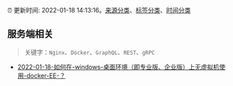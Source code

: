 :alarm_clock: 更新时间: 2022-01-18 14:13:16。[来源分类](../README.md)、[标签分类](../TAGS.md)、[时间分类](../TIMELINE.md)

## 服务端相关


> 关键字：`Nginx`、`Docker`、`GraphQL`、`REST`、`gRPC`



- [2022-01-18-如何在-windows-桌面环境（即专业版、企业版）上无虚拟机使用-docker-EE-？](https://www.v2ex.com/t/829040) 